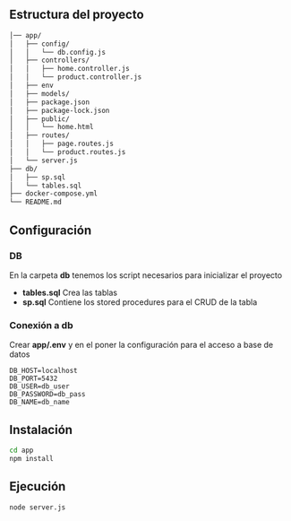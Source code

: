 
## Estructura del proyecto

```txt
│── app/
│   ├── config/
│   │   └── db.config.js
│   ├── controllers/
│   │   ├── home.controller.js
│   │   └── product.controller.js
│   ├── env
│   ├── models/
│   ├── package.json
│   ├── package-lock.json
│   ├── public/
│   │   └── home.html
│   ├── routes/
│   │   ├── page.routes.js
│   │   └── product.routes.js
│   └── server.js
├── db/
│   ├── sp.sql
│   └── tables.sql
├── docker-compose.yml
└── README.md

```

## Configuración 

### DB
En la carpeta **db** tenemos los script necesarios para inicializar el proyecto 
- **tables.sql** Crea las tablas
- **sp.sql** Contiene los stored procedures para el CRUD de la tabla

### Conexión a db

Crear **app/.env** y en el poner la configuración para el acceso a base de datos

```properties
DB_HOST=localhost
DB_PORT=5432
DB_USER=db_user
DB_PASSWORD=db_pass
DB_NAME=db_name
```

## Instalación  

```sh
cd app
npm install
```
## Ejecución 

```sh
node server.js
```